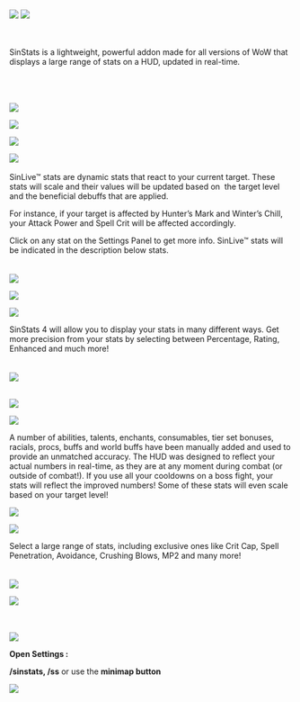 <br />

![](https://i.imgur.com/1DirmC0.png)
![](https://i.imgur.com/lAVoHGa.png)

<br />
<br />
SinStats is a lightweight, powerful addon made for all versions of WoW that displays a large range of stats on a HUD, updated in real-time. 
<br />
<br />
<br />
<br />

![](https://i.imgur.com/nTGv7Bj.png)

![](https://media.forgecdn.net/attachments/369/652/ranged_ss_.png)
 


![](https://i.imgur.com/lAVoHGa.png)
<br />

![](https://i.imgur.com/A1wrI2D.png)
<br /><br />
SinLive™ stats are dynamic stats that react to your current target. These stats will scale and their values will be updated based on  the target level and the beneficial debuffs that are applied.

For instance, if your target is affected by Hunter’s Mark and Winter’s Chill, your Attack Power and Spell Crit will be affected accordingly.

Click on any stat on the Settings Panel to get more info. SinLive™ stats will be indicated in the description below stats.
<br /><br /><br />
![](https://i.imgur.com/QFqsr4B.png)

![](https://i.imgur.com/lAVoHGa.png)
<br />

![](https://i.imgur.com/obSZSpp.png)

SinStats 4 will allow you to display your stats in many different ways. Get more precision from your stats by selecting between Percentage, Rating, Enhanced and much more!
<br /><br /><br />
![](https://i.imgur.com/lny6a6F.png)
<br /><br />

![](https://i.imgur.com/lAVoHGa.png)

![](https://i.imgur.com/h1Avher.png)

A number of abilities, talents, enchants, consumables, tier set bonuses, racials, procs, buffs and world buffs have been manually added and used to provide an unmatched accuracy. The HUD was designed to reflect your actual numbers in real-time, as they are at any moment during combat (or outside of combat!). If you use all your cooldowns on a boss fight, your stats will reflect the improved numbers! Some of these stats will even scale based on your target level!

![](https://i.imgur.com/lAVoHGa.png)
<br />


![](https://i.imgur.com/amgPWuK.png)

Select a large range of stats, including exclusive ones like Crit Cap, Spell Penetration, Avoidance, Crushing Blows, MP2 and many more!
<br /><br /><br />
![](https://i.imgur.com/8tdRHKb.png)

![](https://i.imgur.com/lAVoHGa.png)
<br /><br /><br />

![](https://i.imgur.com/0O2JdDj.png)

**Open Settings :**

**/sinstats, /ss** or use the **minimap button**

![](https://i.imgur.com/Hob4SuU.png)

<br />
